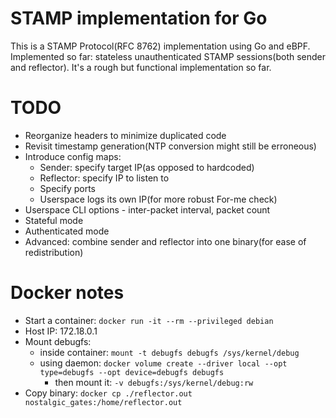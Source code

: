 # STAMP implementation for Go
This is a STAMP Protocol(RFC 8762) implementation using Go and eBPF. Implemented so far: stateless unauthenticated STAMP sessions(both sender and reflector). It's a rough but functional implementation so far.
# TODO
- Reorganize headers to minimize duplicated code
- Revisit timestamp generation(NTP conversion might still be erroneous)
- Introduce config maps:
  - Sender: specify target IP(as opposed to hardcoded)
  - Reflector: specify IP to listen to
  - Specify ports
  - Userspace logs its own IP(for more robust For-me check)
- Userspace CLI options - inter-packet interval, packet count
- Stateful mode
- Authenticated mode
- Advanced: combine sender and reflector into one binary(for ease of redistribution)
# Docker notes
- Start a container: `docker run -it --rm --privileged debian`
- Host IP: 172.18.0.1
- Mount debugfs:
  - inside container: `mount -t debugfs debugfs /sys/kernel/debug`
  - using daemon: `docker volume create --driver local --opt type=debugfs --opt device=debugfs debugfs` 
	- then mount it: `-v debugfs:/sys/kernel/debug:rw`
- Copy binary: `docker cp ./reflector.out nostalgic_gates:/home/reflector.out`
